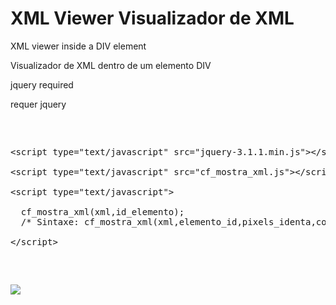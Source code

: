XML Viewer
Visualizador de XML
=========

XML viewer inside a DIV element

Visualizador de XML dentro de um elemento DIV

jquery required

requer jquery
<pre>
<xmp>

<script type="text/javascript" src="jquery-3.1.1.min.js"></script>
<script type="text/javascript" src="cf_mostra_xml.js"></script>

<script type="text/javascript">

  cf_mostra_xml(xml,id_elemento);
  /* Sintaxe: cf_mostra_xml(xml,elemento_id,pixels_identa,cor_node,cor_menos,cor_mais,cor_string,cor_inteiro,cor_float,cor_attributo,cor_atributo_valor); depende de jquery */

</script>
</xmp>
</pre>

<img src="https://github.com/PericlesNetto/aplicacao/blob/master/image.png">
